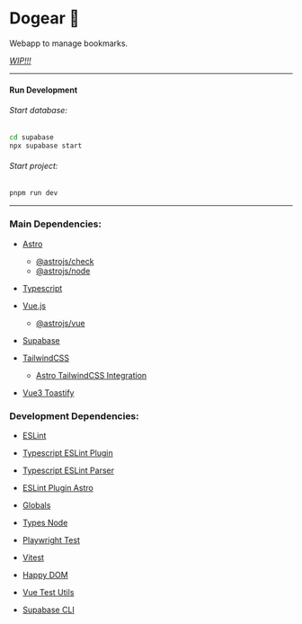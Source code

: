# Dogear 🐶

Webapp to manage bookmarks.

[_WIP!!!_](https://www.dictionary.com/browse/wip)

---

#### Run Development

###### Start database:

```bash
cd supabase
npx supabase start
```

###### Start project:

```bash
pnpm run dev
```

---

### Main Dependencies:

- [Astro](https://astro.build/)

  - [@astrojs/check](https://github.com/withastro/language-tools#readme)
  - [@astrojs/node](https://docs.astro.build/en/guides/integrations-guide/node/)

- [Typescript](https://www.typescriptlang.org/)

- [Vue.js](https://vuejs.org/)

  - [@astrojs/vue](https://docs.astro.build/en/guides/integrations-guide/vue/)

- [Supabase](https://github.com/supabase/supabase-js)

- [TailwindCSS](https://tailwindcss.com)

  - [Astro TailwindCSS Integration](https://docs.astro.build/en/guides/integrations-guide/tailwind/)

- [Vue3 Toastify](https://github.com/jerrywu001/vue3-toastify)

### Development Dependencies:

- [ESLint](https://eslint.org)

- [Typescript ESLint Plugin](https://github.com/typescript-eslint/typescript-eslint#readme)

- [Typescript ESLint Parser](https://github.com/typescript-eslint/typescript-eslint#readme)

- [ESLint Plugin Astro](https://ota-meshi.github.io/eslint-plugin-astro/)

- [Globals](https://github.com/sindresorhus/globals#readme)

- [Types Node](https://github.com/DefinitelyTyped/DefinitelyTyped/tree/master/types/node)

- [Playwright Test](https://playwright.dev)

- [Vitest](https://github.com/vitest-dev/vitest#readme)

- [Happy DOM](https://github.com/capricorn86/happy-dom)

- [Vue Test Utils](https://github.com/vuejs/test-utils)

- [Supabase CLI](https://supabase.com/docs/reference/cli/start)
